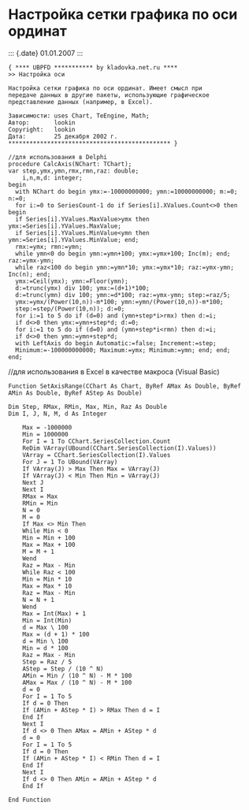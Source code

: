 Настройка сетки графика по оси ординат
======================================

::: {.date}
01.01.2007
:::

    { **** UBPFD *********** by kladovka.net.ru ****
    >> Настройка оси
     
    Настройка сетки графика по оси ординат. Имеет смысл при 
    передаче данных в другие пакеты, использующие графическое 
    представление данных (например, в Excel).
     
    Зависимости: uses Chart, TeEngine, Math;
    Автор:       lookin
    Copyright:   lookin
    Дата:        25 декабря 2002 г.
    ********************************************** }
     
    //для использования в Delphi
    procedure CalcAxis(NChart: TChart);
    var step,ymx,ymn,rmx,rmn,raz: double;
        i,n,m,d: integer;
    begin
      with NChart do begin ymx:=-10000000000; ymn:=10000000000; m:=0; n:=0;
      for i:=0 to SeriesCount-1 do if Series[i].XValues.Count<>0 then begin
      if Series[i].YValues.MaxValue>ymx then ymx:=Series[i].YValues.MaxValue;
      if Series[i].YValues.MinValue<ymn then ymn:=Series[i].YValues.MinValue; end;
      rmx:=ymx; rmn:=ymn;
      while ymn<0 do begin ymn:=ymn+100; ymx:=ymx+100; Inc(m); end; raz:=ymx-ymn;
      while raz<100 do begin ymn:=ymn*10; ymx:=ymx*10; raz:=ymx-ymn; Inc(n); end;
      ymx:=Ceil(ymx); ymn:=Floor(ymn);
      d:=trunc(ymx) div 100; ymx:=(d+1)*100;
      d:=trunc(ymn) div 100; ymn:=d*100; raz:=ymx-ymn; step:=raz/5;
      ymx:=ymx/(Power(10,n))-m*100; ymn:=ymn/(Power(10,n))-m*100;
      step:=step/(Power(10,n)); d:=0;
      for i:=1 to 5 do if (d=0) and (ymn+step*i>rmx) then d:=i;
      if d<>0 then ymx:=ymn+step*d; d:=0;
      for i:=1 to 5 do if (d=0) and (ymn+step*i<rmn) then d:=i;
      if d<>0 then ymn:=ymn+step*d;
      with LeftAxis do begin Automatic:=false; Increment:=step;
      Minimum:=-100000000000; Maximum:=ymx; Minimum:=ymn; end; end;
    end;

//для использования в Excel в качестве макроса (Visual Basic)

    Function SetAxisRange(CChart As Chart, ByRef AMax As Double, ByRef AMin As Double, ByRef AStep As Double)
     
    Dim Step, RMax, RMin, Max, Min, Raz As Double
    Dim I, J, N, M, d As Integer
     
        Max = -1000000
        Min = 1000000
        For I = 1 To CChart.SeriesCollection.Count
        ReDim VArray(UBound(CChart.SeriesCollection(I).Values))
        VArray = CChart.SeriesCollection(I).Values
        For J = 1 To UBound(VArray)
        If VArray(J) > Max Then Max = VArray(J)
        If VArray(J) < Min Then Min = VArray(J)
        Next J
        Next I
        RMax = Max
        RMin = Min
        N = 0
        M = 0
        If Max <> Min Then
        While Min < 0
        Min = Min + 100
        Max = Max + 100
        M = M + 1
        Wend
        Raz = Max - Min
        While Raz < 100
        Min = Min * 10
        Max = Max * 10
        Raz = Max - Min
        N = N + 1
        Wend
        Max = Int(Max) + 1
        Min = Int(Min)
        d = Max \ 100
        Max = (d + 1) * 100
        d = Min \ 100
        Min = d * 100
        Raz = Max - Min
        Step = Raz / 5
        AStep = Step / (10 ^ N)
        AMin = Min / (10 ^ N) - M * 100
        AMax = Max / (10 ^ N) - M * 100
        d = 0
        For I = 1 To 5
        If d = 0 Then
        If (AMin + AStep * I) > RMax Then d = I
        End If
        Next I
        If d <> 0 Then AMax = AMin + AStep * d
        d = 0
        For I = 1 To 5
        If d = 0 Then
        If (AMin + AStep * I) < RMin Then d = I
        End If
        Next I
        If d <> 0 Then AMin = AMin + AStep * d
        End If
     
    End Function 
     
     

